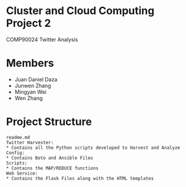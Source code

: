 # Cluster and Cloud Computing Project 2
COMP90024 Twitter Analysis

# Members
* Juan Daniel Daza
* Junwen Zhang
* Mingyan Wei
* Wen Zhang

# Project Structure
```
readme.md
Twitter Harvester:
* Contains all the Python scripts developed to Harvest and Analyze
Config:
* Contains Boto and Ansible Files
Scripts:
* Contains the MAP/REDUCE functions
Web Service:
* Contains the Flask Files along with the HTML templates
```